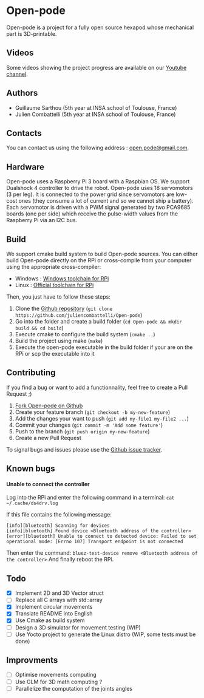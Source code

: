 # Open-pode
Open-pode is a project for a fully open source hexapod whose mechanical part is 3D-printable.

## Videos
Some videos showing the project progress are available on our [Youtube channel](https://www.youtube.com/channel/UCUNnqteGSC3-gRxhA2PmjtQ).

## Authors
* Guillaume Sarthou (5th year at INSA school of Toulouse, France)
* Julien Combattelli (5th year at INSA school of Toulouse, France)

## Contacts
You can contact us using the following address : open.pode@gmail.com.

## Hardware
Open-pode uses a Raspberry Pi 3 board with a Raspbian OS. We support Dualshock 4 controller to drive the robot. Open-pode uses 18 servomotors (3 per leg). It is connected to the power grid since servomotors are low-cost ones (they consume a lot of current and so we cannot ship a battery). Each servomotor is driven with a PWM signal generated by two PCA9685 boards (one per side) which receive the pulse-width values from the Raspberry Pi via an I2C bus.

## Build
We support cmake build system to build Open-pode sources. You can either build Open-pode directly on the RPi or cross-compile from your computer using the appropriate cross-compiler:
* Windows : [Windows toolchain for RPi](http://gnutoolchains.com/raspberry/)
* Linux   : [Official toolchain for RPi](https://github.com/raspberrypi/tools/tree/master/arm-bcm2708/arm-rpi-4.9.3-linux-gnueabihf)

Then, you just have to follow these steps:
1. Clone the [Github repository](https://github.com/juliencombattelli/Open-pode) (`git clone https://github.com/juliencombattelli/Open-pode`)
2. Go into the folder and create a build folder (`cd Open-pode && mkdir build && cd build`)
3. Execute cmake to configure the build system (`cmake ..`)
4. Build the project using make (`make`)
5. Execute the open-pode executable in the build folder if your are on the RPi or scp the executable into it

## Contributing
If you find a bug or want to add a functionnality, feel free to create a Pull Request ;)

1. [Fork Open-pode on Github](https://github.com/juliencombattelli/Open-pode)
2. Create your feature branch (`git checkout -b my-new-feature`)
3. Add the changes your want to push (`git add my-file1 my-file2 ...`)
4. Commit your changes (`git commit -m 'Add some feature'`)
5. Push to the branch (`git push origin my-new-feature`)
6. Create a new Pull Request

To signal bugs and issues please use the [Github issue tracker](https://github.com/juliencombattelli/Open-pode/issues).

## Known bugs
#### Unable to connect the controller
Log into the RPi and enter the following command in a terminal: `cat ~/.cache/ds4drv.log`

If this file contains the following message:
```
[info][bluetooth] Scanning for devices
[info][bluetooth] Found device <Bluetooth address of the controller>
[error][bluetooth] Unable to connect to detected device: Failed to set operational mode: [Errno 107] Transport endpoint is not connected
```
Then enter the command: `bluez-test-device remove <Bluetooth address of the controller>`
And finally reboot the RPi.

## Todo
- [x] Implement 2D and 3D Vector struct
- [ ] Replace all C arrays with std::array
- [x] Implement circular movements
- [x] Translate README into English
- [x] Use Cmake as build system
- [ ] Design a 3D simulator for movement testing (WIP)
- [ ] Use Yocto project to generate the Linux distro (WIP, some tests must be done)

## Improvments
- [ ] Optimise movements computing
- [ ] Use GLM for 3D math computing ?
- [ ] Parallelize the computation of the joints angles
